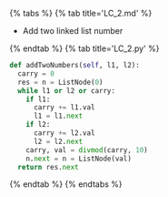 {% tabs %}
{% tab title='LC_2.md' %}

* Add two linked list number

{% endtab %}
{% tab title='LC_2.py' %}

```py
def addTwoNumbers(self, l1, l2):
  carry = 0
  res = n = ListNode(0)
  while l1 or l2 or carry:
    if l1:
      carry += l1.val
      l1 = l1.next
    if l2:
      carry += l2.val
      l2 = l2.next
    carry, val = divmod(carry, 10)
    n.next = n = ListNode(val)
  return res.next
```

{% endtab %}
{% endtabs %}